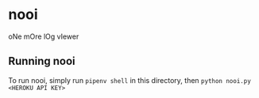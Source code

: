 # nooi
oNe mOre lOg vIewer

## Running nooi
To run nooi, simply run `pipenv shell` in this directory, then `python nooi.py <HEROKU API KEY>`
